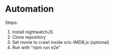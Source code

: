 # Automation
Steps:
1. Install nightwatchJS
2. Clone repository
3. Set movie to crawl inside oric-IMDB.js (optional)
4. Run with "npm run e2e"
